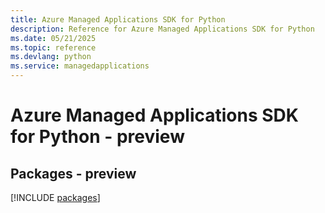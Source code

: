 ```yaml
---
title: Azure Managed Applications SDK for Python
description: Reference for Azure Managed Applications SDK for Python
ms.date: 05/21/2025
ms.topic: reference
ms.devlang: python
ms.service: managedapplications
---
```

# Azure Managed Applications SDK for Python - preview
## Packages - preview
[!INCLUDE [packages](managed-applications-index.md)]
